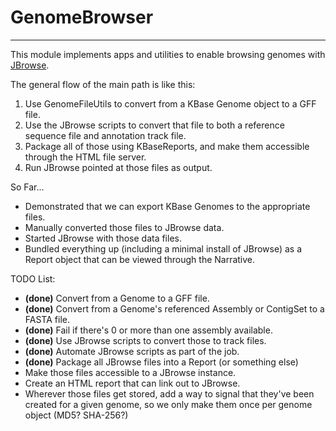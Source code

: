 
# GenomeBrowser
---

This module implements apps and utilities to enable browsing genomes with [JBrowse](http://jbrowse.org/).

The general flow of the main path is like this:
1. Use GenomeFileUtils to convert from a KBase Genome object to a GFF file.
2. Use the JBrowse scripts to convert that file to both a reference sequence file and annotation track file.
3. Package all of those using KBaseReports, and make them accessible through the HTML file server.
4. Run JBrowse pointed at those files as output.

So Far...
* Demonstrated that we can export KBase Genomes to the appropriate files.
* Manually converted those files to JBrowse data.
* Started JBrowse with those data files.
* Bundled everything up (including a minimal install of JBrowse) as a Report object that can be viewed through the Narrative.

TODO List:
* **(done)** Convert from a Genome to a GFF file.
* **(done)** Convert from a Genome's referenced Assembly or ContigSet to a FASTA file.
* **(done)** Fail if there's 0 or more than one assembly available.
* **(done)** Use JBrowse scripts to convert those to track files.
* **(done)** Automate JBrowse scripts as part of the job.
* **(done)** Package all JBrowse files into a Report (or something else)
* Make those files accessible to a JBrowse instance.
* Create an HTML report that can link out to JBrowse.
* Wherever those files get stored, add a way to signal that they've been created for a given genome, so we only make them once per genome object (MD5? SHA-256?)

